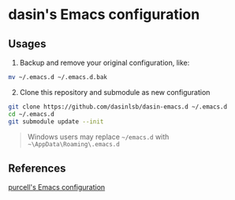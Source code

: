 # dasin's Emacs configuration

## Usages

1. Backup and remove your original configuration, like:
```sh
mv ~/.emacs.d ~/.emacs.d.bak
```

2. Clone this repository and submodule as new configuration
```sh
git clone https://github.com/dasinlsb/dasin-emacs.d ~/.emacs.d
cd ~/.emacs.d
git submodule update --init
```

> Windows users may replace `~/emacs.d` with `~\AppData\Roaming\.emacs.d`

## References

[purcell's Emacs configuration](https://github.com/purcell/emacs.d)
